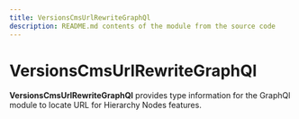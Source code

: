 ```yaml
---
title: VersionsCmsUrlRewriteGraphQl
description: README.md contents of the module from the source code
---
```


# VersionsCmsUrlRewriteGraphQl

**VersionsCmsUrlRewriteGraphQl** provides type information for the GraphQl module to locate URL for Hierarchy Nodes features.

